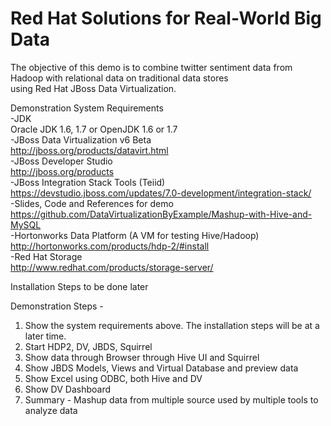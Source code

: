 Red Hat Solutions for Real-World Big Data
=============================================
The objective of this demo is to combine twitter sentiment data from Hadoop with relational data on traditional data stores   
using Red Hat JBoss Data Virtualization.  

Demonstration System Requirements  
-JDK  
Oracle JDK 1.6, 1.7 or OpenJDK 1.6 or 1.7  
-JBoss Data Virtualization v6 Beta  
http://jboss.org/products/datavirt.html  
-JBoss Developer Studio  
http://jboss.org/products  
-JBoss Integration Stack Tools (Teiid)  
https://devstudio.jboss.com/updates/7.0-development/integration-stack/  
-Slides, Code and References for demo  
https://github.com/DataVirtualizationByExample/Mashup-with-Hive-and-MySQL  
-Hortonworks Data Platform (A VM for testing Hive/Hadoop)  
http://hortonworks.com/products/hdp-2/#install  
-Red Hat Storage  
http://www.redhat.com/products/storage-server/  

Installation Steps to be done later

Demonstration Steps -  
1. Show the system requirements above.  The installation steps will be at a later time.  
2. Start HDP2, DV, JBDS, Squirrel  
3. Show data through Browser through Hive UI and Squirrel  
3. Show JBDS Models, Views and Virtual Database and preview data  
4. Show Excel using ODBC, both Hive and DV  
5. Show DV Dashboard  
6. Summary - Mashup data from multiple source used by multiple tools to analyze data  
